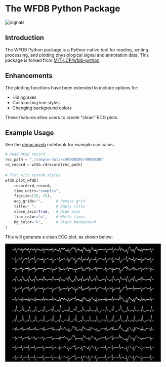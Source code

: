 # The WFDB Python Package

![signals](https://raw.githubusercontent.com/MIT-LCP/wfdb-python/main/demo-img.png)

## Introduction

The WFDB Python package is a Python-native tool for reading, writing, processing, and plotting physiological signal and annotation data. This package is forked from [MIT-LCP/wfdb-python](https://github.com/MIT-LCP/wfdb-python).

## Enhancements

The plotting functions have been extended to include options for:
- Hiding axes
- Customizing line styles
- Changing background colors

These features allow users to create "clean" ECG plots.

## Example Usage

See the [demo.ipynb](https://github.com/shujuecn/wfdb-python/blob/main/demo.ipynb) notebook for example use cases.

```python
# Read WFDB record
rec_path = "./sample-data/s40000306/40000306"
rd_record = wfdb.rdrecord(rec_path)

# Plot with custom styles
wfdb.plot_wfdb(
    record=rd_record,
    time_units="samples",
    figsize=(20, 15),
    ecg_grids="",      # Remove grid
    title=" ",         # Empty title
    close_axis=True,   # Hide axis
    line_color="w",    # White lines
    bg_color="k",      # Black background
)
```

This will generate a clean ECG plot, as shown below:

![](./output/ecg_s40000306.jpg)
